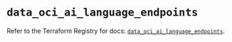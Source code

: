# `data_oci_ai_language_endpoints`

Refer to the Terraform Registry for docs: [`data_oci_ai_language_endpoints`](https://registry.terraform.io/providers/oracle/oci/6.18.0/docs/data-sources/ai_language_endpoints).
